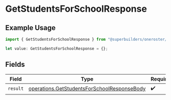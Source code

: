 # GetStudentsForSchoolResponse

## Example Usage

```typescript
import { GetStudentsForSchoolResponse } from "@superbuilders/oneroster/models/operations";

let value: GetStudentsForSchoolResponse = {};
```

## Fields

| Field                                                                                                      | Type                                                                                                       | Required                                                                                                   | Description                                                                                                |
| ---------------------------------------------------------------------------------------------------------- | ---------------------------------------------------------------------------------------------------------- | ---------------------------------------------------------------------------------------------------------- | ---------------------------------------------------------------------------------------------------------- |
| `result`                                                                                                   | [operations.GetStudentsForSchoolResponseBody](../../models/operations/getstudentsforschoolresponsebody.md) | :heavy_check_mark:                                                                                         | N/A                                                                                                        |
